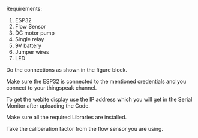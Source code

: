Requirements:
1. ESP32
2. Flow Sensor
3. DC motor pump
4. Single relay
5. 9V battery
6. Jumper wires
7. LED

Do the connections as shown in the figure block.

Make sure the ESP32 is connected to the mentioned credentials and you connect to your thingspeak channel.

To get the webite display use the IP address which you will get in the Serial Monitor after uploading the Code.

Make sure all the required Libraries are installed.

Take the caliberation factor from the flow sensor you are using.
